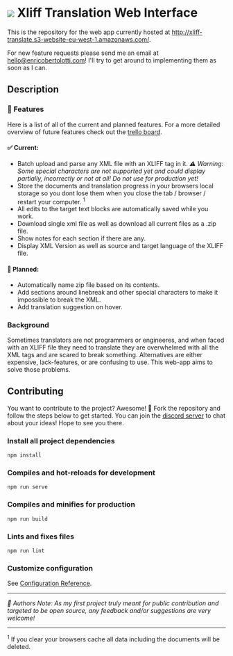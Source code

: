 # ![ ](/assets/icons/ui/logo.svg "XliffLogo") Xliff Translation Web Interface
This is the repository for the web app currently hosted at http://xliff-translate.s3-website-eu-west-1.amazonaws.com/. 

For new feature requests please send me an email at hello@enricobertolotti.com! I'll try to get around to implementing them as soon as I can.



## Description

### 📜 Features
Here is a list of all of the current and planned features. For a more detailed overview of future features check out the [trello board](https://trello.com/b/HHcgwnXx/xliff-translate-web-app).

#### ✅ Current: 
* Batch upload and parse any XML file with an XLIFF tag in it. *⚠️ Warning: Some special characters are not supported yet and could display partially, incorrectly or not at all! Do not use for production yet!*
* Store the documents and translation progress in your browsers local storage so you dont lose them when you close the tab / browser / restart your computer. <sup>1</sup>
* All edits to the target text blocks are automatically saved while you work.
* Download single xml file as well as download all current files as a .zip file.
* Show notes for each section if there are any.
* Display XML Version as well as source and target language of the XLIFF file.

#### 🚧 Planned: 
* Automatically name zip file based on its contents.
* Add sections around linebreak and other special characters to make it impossible to break the XML. 
* Add translation suggestion on hover.


### Background
Sometimes translators are not programmers or engineeres, and when faced with an XLIFF file they need to translate they are overwhelmed with all the XML tags and are scared to break something. Alternatives are either expensive, lack-features, or are confusing to use. This web-app aims to solve those problems.

## Contributing

You want to contribute to the project? Awesome! 🍾 Fork the repository and follow the steps below to get started. You can join the [discord server](https://discord.gg/hGjMAqaYQC) to chat about your ideas! Hope to see you there. 

### Install all project dependencies
```
npm install
```

### Compiles and hot-reloads for development
```
npm run serve
```

### Compiles and minifies for production
```
npm run build
```

### Lints and fixes files
```
npm run lint
```

### Customize configuration
See [Configuration Reference](https://cli.vuejs.org/config/).

---

*📝 Authors Note: As my first project truly meant for public contribution and targeted to be open source, any feedback and/or suggestions are very welcome!*

---

<sup>1</sup> If you clear your browsers cache all data including the documents will be deleted.
